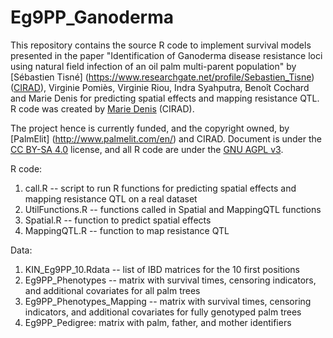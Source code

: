 # Eg9PP_Ganoderma

This repository contains the source R code to implement survival models presented in the paper "Identification of Ganoderma disease resistance loci using natural field infection of an oil palm multi-parent population"
by [Sébastien Tisné] (https://www.researchgate.net/profile/Sebastien_Tisne) ([CIRAD](https://en.wikipedia.org/wiki/Centre_de_coop%C3%A9ration_internationale_en_recherche_agronomique_pour_le_d%C3%A9veloppement)), Virginie Pomiès, Virginie Riou, Indra Syahputra, Benoît Cochard and Marie Denis for predicting spatial effects and mapping resistance QTL.
R code was created by [Marie Denis](https://www.researchgate.net/profile/Marie_Denis2) (CIRAD).

The project hence is currently funded, and the copyright owned, by [PalmElit] (http://www.palmelit.com/en/) and CIRAD.
Document is under the [CC BY-SA 4.0](http://creativecommons.org/licenses/by-sa/4.0/) license, and all R code are under the [GNU AGPL v3](https://www.gnu.org/licenses/agpl.html).

R code:
  1. call.R -- script to run R functions for predicting spatial effects and mapping resistance QTL on a real dataset
  2. UtilFunctions.R -- functions called in Spatial and MappingQTL functions
  3. Spatial.R -- function to predict spatial effects
  4. MappingQTL.R -- function to map resistance QTL
  
Data:
  1. KIN_Eg9PP_10.Rdata -- list of IBD matrices for the 10 first positions
  2. Eg9PP_Phenotypes -- matrix with survival times, censoring indicators, and additional covariates for all palm trees
  3. Eg9PP_Phenotypes_Mapping -- matrix with survival times, censoring indicators, and additional covariates for fully genotyped palm trees
  4. Eg9PP_Pedigree: matrix with palm, father, and mother identifiers


